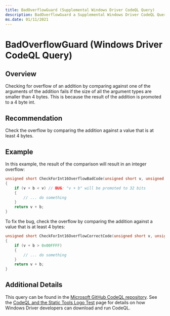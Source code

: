 ```yaml
---
title: BadOverflowGuard (Supplemental Windows Driver CodeQL Query)
description: BadOverflowGuard a Supplemental Windows Driver CodeQL Query
ms.date: 01/11/2021
---
```


# BadOverflowGuard (Windows Driver CodeQL Query)

## Overview

Checking for overflow of an addition by comparing against one of the arguments of the addition fails if the size of all the argument types are smaller than 4 bytes. This is because the result of the addition is promoted to a 4 byte int.

## Recommendation

Check the overflow by comparing the addition against a value that is at least 4 bytes.

## Example

In this example, the result of the comparison will result in an integer overflow:

```cpp
unsigned short CheckForInt16OverflowBadCode(unsigned short v, unsigned short b)
{
    if (v + b < v) // BUG: "v + b" will be promoted to 32 bits
    {
        // ... do something
    }
    return v + b;
}
```

To fix the bug, check the overflow by comparing the addition against a value that is at least 4 bytes:

```cpp
unsigned short CheckForInt16OverflowCorrectCode(unsigned short v, unsigned short b)
{
    if (v + b > 0x00FFFF)
    {
        // ... do something
    }
    return v + b;
}
```

## Additional Details

This query can be found in the [Microsoft GitHub CodeQL repository](https://github.com/microsoft/Windows-Driver-Developer-Supplemental-Tools).  See the [CodeQL and the Static Tools Logo Test](./static-tools-and-codeql.md) page for details on how Windows Driver developers can download and run CodeQL.
